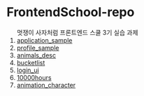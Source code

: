 # FrontendSchool-repo
<ol>멋쟁이 사자처럼 프론트엔드 스쿨 3기 실습 과제
  <li><a href="https://github.com/konveloper/FrontendSchool-repo/tree/main/application_sample">application_sample</a></li>
  <li><a href="https://github.com/konveloper/FrontendSchool-repo/tree/main/Profile_sample">profile_sample</a></li>
  <li><a href="https://github.com/konveloper/FrontendSchool-repo/tree/main/animals_desc">animals_desc</a></li>
  <li><a href="https://github.com/konveloper/FrontendSchool-repo/tree/main/bucketlist">bucketlist</a></li>
  <li><a href="https://github.com/konveloper/FrontendSchool-repo/tree/main/login_ui">login_ui</a></li>
  <li><a href="https://github.com/konveloper/FrontendSchool-repo/tree/main/10000hours">10000hours</a></li>
  <li><a href="https://github.com/konveloper/FrontendSchool-repo/tree/main/animation_character">animation_character</a></li>
 </ol>
